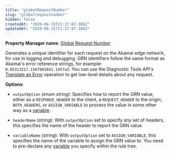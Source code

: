 ```yaml
---
title: "globalRequestNumber"
slug: "globalrequestnumber"
hidden: false
createdAt: "2020-06-15T21:27:07.386Z"
updatedAt: "2020-06-15T21:27:07.386Z"
---
```

__Property Manager name__: [Global Request Number](https://control.akamai.com/wh/CUSTOMER/AKAMAI/en-US/WEBHELP/property-manager/property-manager-help/csh_lookup.html?id=PM_9038)

Generates a unique identifier for each request on the Akamai edge network, for use in logging and debugging. GRN identifiers follow the same format as Akamai's error reference strings, for example: `0.05313217.1567801841.1457a3`.  You can use the Diagnostic Tools API's [Translate an Error](https://developer.akamai.com/api/core_features/diagnostic_tools/v2.html#gettranslatederror) operation to get low-level details about any request.

__Options__:

<div class="option" markdown="1" id="globalRequestNumber.outputOption" >

- `outputOption` (_enum string_): Specifies how to report the GRN value, either as a `RESPONSE_HEADER` to the client, a `REQUEST_HEADER` to the origin, `BOTH_HEADERS`, or `ASSIGN_VARIABLE` to process the value in some other way as a [variable](#vf).

</div>

<div class="option" markdown="1" id="globalRequestNumber.headerName" >

- `headerName` (_string_): With `outputOption` set to specify any set of headers, this specifies the name of the header to report the GRN value.

</div>

<div class="option" markdown="1" id="globalRequestNumber.variableName" >

- `variableName` (_string_): With `outputOption` set to `ASSIGN_VARIABLE`, this specifies the name of the variable to assign the GRN value to. You need to pre-declare any [variable](#vf) you specify within the rule tree.

</div>

</div>

<div class="feature" data-feature="gzipResponse" markdown="1">

